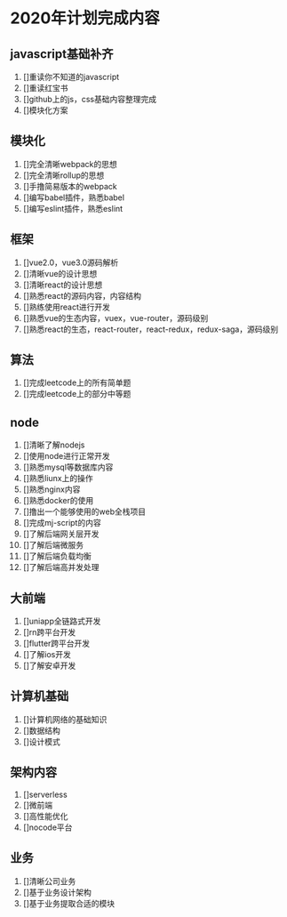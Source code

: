 # 2020年计划完成内容

## javascript基础补齐

1. []重读你不知道的javascript
2. []重读红宝书
3. []github上的js，css基础内容整理完成
4. []模块化方案

## 模块化

1. []完全清晰webpack的思想
2. []完全清晰rollup的思想
3. []手撸简易版本的webpack
4. []编写babel插件，熟悉babel
5. []编写eslint插件，熟悉eslint

## 框架

1. []vue2.0，vue3.0源码解析
2. []清晰vue的设计思想
3. []清晰react的设计思想
4. []熟悉react的源码内容，内容结构
5. []熟练使用react进行开发
6. []熟悉vue的生态内容，vuex，vue-router，源码级别
7. []熟悉react的生态，react-router，react-redux，redux-saga，源码级别

## 算法

1. []完成leetcode上的所有简单题
2. []完成leetcode上的部分中等题

## node

1. []清晰了解nodejs
2. []使用node进行正常开发
3. []熟悉mysql等数据库内容
4. []熟悉liunx上的操作
5. []熟悉nginx内容
6. []熟悉docker的使用
7. []撸出一个能够使用的web全栈项目
8. []完成mj-script的内容
9. []了解后端网关层开发
10. []了解后端微服务
11. []了解后端负载均衡
12. []了解后端高并发处理 

## 大前端

1. []uniapp全链路式开发
2. []rn跨平台开发
3. []flutter跨平台开发
4. []了解ios开发
5. []了解安卓开发

## 计算机基础

1. []计算机网络的基础知识
2. []数据结构
3. []设计模式

## 架构内容

1. []serverless
2. []微前端
3. []高性能优化
4. []nocode平台

## 业务

1. []清晰公司业务
2. []基于业务设计架构
3. []基于业务提取合适的模块
